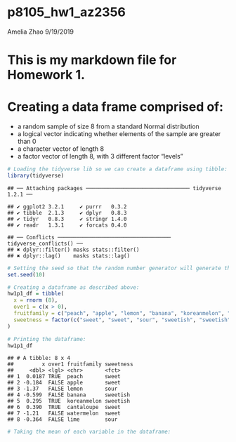 p8105\_hw1\_az2356
================
Amelia Zhao
9/19/2019

# This is my markdown file for Homework 1.

# Creating a data frame comprised of:

  - a random sample of size 8 from a standard Normal distribution
  - a logical vector indicating whether elements of the sample are
    greater than 0
  - a character vector of length 8
  - a factor vector of length 8, with 3 different factor “levels”

<!-- end list -->

``` r
# Loading the tidyverse lib so we can create a dataframe using tibble:
library(tidyverse)
```

    ## ── Attaching packages ───────────────────────────────── tidyverse 1.2.1 ──

    ## ✔ ggplot2 3.2.1     ✔ purrr   0.3.2
    ## ✔ tibble  2.1.3     ✔ dplyr   0.8.3
    ## ✔ tidyr   0.8.3     ✔ stringr 1.4.0
    ## ✔ readr   1.3.1     ✔ forcats 0.4.0

    ## ── Conflicts ──────────────────────────────────── tidyverse_conflicts() ──
    ## ✖ dplyr::filter() masks stats::filter()
    ## ✖ dplyr::lag()    masks stats::lag()

``` r
# Setting the seed so that the random number generator will generate the same numbers each time- keeping things boring and predictable....
set.seed(10)

# Creating a dataframe as described above:
hw1p1_df = tibble(
  x = rnorm (8),
  over1 = c(x > 0),
  fruitfamily = c("peach", "apple", "lemon", "banana", "koreanmelon", "cantaloupe", "watermelon", "lime"),
  sweetness = factor(c("sweet", "sweet", "sour", "sweetish", "sweetish", "sweet", "sweet", "sour"))
)

# Printing the dataframe:
hw1p1_df
```

    ## # A tibble: 8 x 4
    ##         x over1 fruitfamily sweetness
    ##     <dbl> <lgl> <chr>       <fct>    
    ## 1  0.0187 TRUE  peach       sweet    
    ## 2 -0.184  FALSE apple       sweet    
    ## 3 -1.37   FALSE lemon       sour     
    ## 4 -0.599  FALSE banana      sweetish 
    ## 5  0.295  TRUE  koreanmelon sweetish 
    ## 6  0.390  TRUE  cantaloupe  sweet    
    ## 7 -1.21   FALSE watermelon  sweet    
    ## 8 -0.364  FALSE lime        sour

``` r
# Taking the mean of each variable in the dataframe:
```
